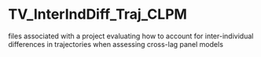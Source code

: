 # TV_InterIndDiff_Traj_CLPM
files associated with a project evaluating how to account for inter-individual differences in trajectories when assessing cross-lag panel models
